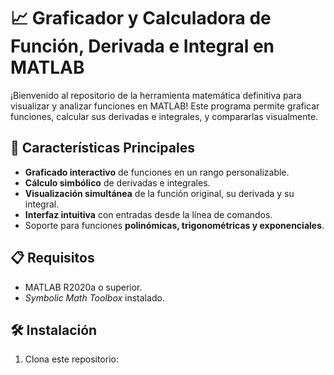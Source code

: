 # 📈 Graficador y Calculadora de Función, Derivada e Integral en MATLAB

¡Bienvenido al repositorio de la herramienta matemática definitiva para visualizar y analizar funciones en MATLAB! Este programa permite graficar funciones, calcular sus derivadas e integrales, y compararlas visualmente.

## 🚀 Características Principales
- **Graficado interactivo** de funciones en un rango personalizable.
- **Cálculo simbólico** de derivadas e integrales.
- **Visualización simultánea** de la función original, su derivada y su integral.
- **Interfaz intuitiva** con entradas desde la línea de comandos.
- Soporte para funciones **polinómicas, trigonométricas y exponenciales**.

## 📋 Requisitos
- MATLAB R2020a o superior.
- _Symbolic Math Toolbox_ instalado.

## 🛠️ Instalación
1. Clona este repositorio: